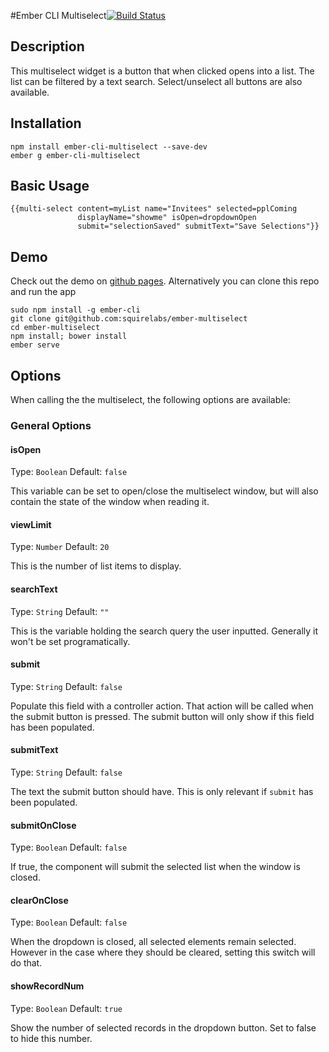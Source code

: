 #Ember CLI Multiselect[![Build Status](https://travis-ci.org/squirelabs/ember-multiselect.svg)](https://travis-ci.org/squirelabs/ember-multiselect)

## Description
This multiselect widget is a button that when clicked opens into a list. The 
list can be filtered by a text search. Select/unselect all buttons are also
available.

## Installation
    npm install ember-cli-multiselect --save-dev
    ember g ember-cli-multiselect

## Basic Usage

    {{multi-select content=myList name="Invitees" selected=pplComing
                   displayName="showme" isOpen=dropdownOpen
                   submit="selectionSaved" submitText="Save Selections"}}

## Demo
Check out the demo on [github pages](http://squirelabs.github.io/ember-multiselect/ "Ember-multiselect Demo").
Alternatively you can clone this repo and run the app

    sudo npm install -g ember-cli
    git clone git@github.com:squirelabs/ember-multiselect
    cd ember-multiselect
    npm install; bower install
    ember serve

## Options
When calling the the multiselect, the following options are available:

### General Options

#### isOpen
Type: `Boolean`
Default: `false`

This variable can be set to open/close the multiselect window, but will also
contain the state of the window when reading it.

#### viewLimit
Type: `Number`
Default: `20`

This is the number of list items to display.


#### searchText
Type: `String`
Default: `""`

This is the variable holding the search query the user inputted. Generally it
won't be set programatically.

#### submit
Type: `String`
Default: `false`

Populate this field with a controller action. That action will be called when the submit button is pressed. The submit button will only show if this field has been populated.

#### submitText
Type: `String`
Default: `false`

The text the submit button should have. This is only relevant if `submit` has been populated.

#### submitOnClose
Type: `Boolean`
Default: `false`

If true, the component will submit the selected list when the window is closed.

#### clearOnClose
Type: `Boolean`
Default: `false`

When the dropdown is closed, all selected elements remain selected. However in
the case where they should be cleared, setting this switch will do that.


#### showRecordNum
Type: `Boolean`
Default: `true`

Show the number of selected records in the dropdown button. Set to false to
hide this number.
